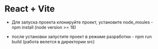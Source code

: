 # React + Vite


- Для запуска проекта клонируйте проект, установите node_moules - npm install (node version >= 18)

- после установки запустите проект в режиме разработки - npm run build (работа велется в директории src)
